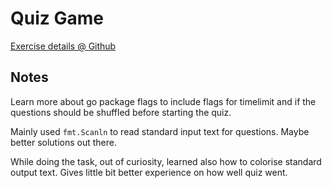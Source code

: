 # Quiz Game

[Exercise details @ Github](https://github.com/gophercises/quiz)

## Notes

Learn more about go package flags to include flags for timelimit and if the questions should be shuffled before starting the quiz.

Mainly used `fmt.Scanln` to read standard input text for questions. Maybe better solutions out there.

While doing the task, out of curiosity, learned also how to colorise standard output text. Gives little bit better experience on how well quiz went.